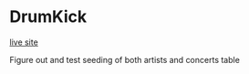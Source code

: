# DrumKick

[live site](https://drumkick.herokuapp.com)


Figure out and test seeding of
both artists and concerts table
